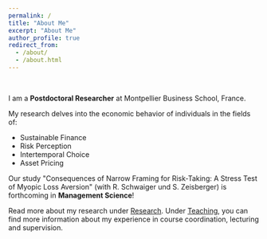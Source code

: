 ```yaml
---
permalink: /
title: "About Me"
excerpt: "About Me"
author_profile: true
redirect_from: 
  - /about/
  - /about.html
---
```


<br>

I am a __Postdoctoral Researcher__ at Montpellier Business School, France.

My research delves into the economic behavior of individuals in the fields of:
* Sustainable Finance
* Risk Perception
* Intertemporal Choice
* Asset Pricing

Our study "Consequences of Narrow Framing for Risk-Taking: A Stress Test of Myopic Loss Aversion" (with R. Schwaiger und S. Zeisberger) is forthcoming in __Management Science__! 

Read more about my research under [Research](https://markusstrucks.github.io//research/).
Under [Teaching](https://markusstrucks.github.io//teaching/), you can find more information about my experience in course coordination, lecturing and supervision.

<!--- As a behavioral economist I have a passion for the psychology of risky choice. My research delves into the intricate ties between individual risk perceptions and investment behaviors, spanning both short and long-term horizons. Consider this scenario: Faced with an upcoming salary bonus, do we splurge on a skiing trip or contribute to our retirement savings? Such decisions hinge on a myriad of factors, which I explore in my research. --->
 


